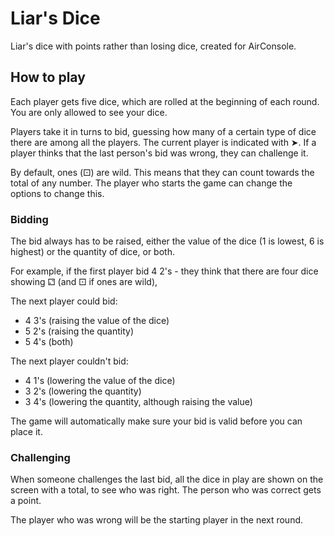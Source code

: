 # Liar's Dice

Liar's dice with points rather than losing dice, created for AirConsole.

## How to play

Each player gets five dice, which are rolled at the beginning of each round. You are only allowed to see your dice.

Players take it in turns to bid, guessing how many of a certain type of dice there are among all the players. The current player is indicated with ➤. If a player thinks that the last person's bid was wrong, they can challenge it.

By default, ones (⚀) are wild. This means that they can count towards the total of any number. The player who starts the game can change the options to change this.

### Bidding

The bid always has to be raised, either the value of the dice (1 is lowest, 6 is highest) or the quantity of dice, or both.

For example, if the first player bid 4 2's - they think that there are four dice showing ⚁ (and ⚀ if ones are wild),

The next player could bid:
* 4 3's (raising the value of the dice)
* 5 2's (raising the quantity)
* 5 4's (both)

The next player couldn't bid:
* 4 1's (lowering the value of the dice)
* 3 2's (lowering the quantity)
* 3 4's (lowering the quantity, although raising the value)

The game will automatically make sure your bid is valid before you can place it.


### Challenging

When someone challenges the last bid, all the dice in play are shown on the screen with a total, to see who was right. The person who was correct gets a point.

The player who was wrong will be the starting player in the next round.
